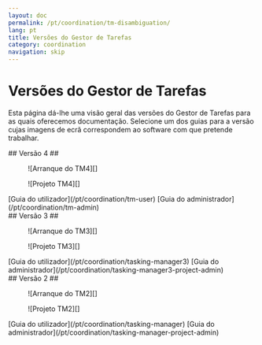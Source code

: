 ```yaml
---
layout: doc
permalink: /pt/coordination/tm-disambiguation/
lang: pt
title: Versões do Gestor de Tarefas
category: coordination
navigation: skip
---
```


Versões do Gestor de Tarefas
============

Esta página dá-lhe uma visão geral das versões do Gestor de Tarefas para as quais oferecemos documentação. Selecione um dos guias para a versão cujas imagens de ecrã correspondem ao software com que pretende trabalhar.

<div class='disambiguation-version' markdown="1">
## Versão 4 ##

<figure markdown="1">
![Arranque do TM4][]
</figure>
<figure markdown="1">
![Projeto TM4][]
</figure>

<div class='disambiguation-link' markdown="1">
[Guia do utilizador](/pt/coordination/tm-user) [Guia do administrador](/pt/coordination/tm-admin)
</div>
</div>

<div class='disambiguation-version' markdown="1">
## Versão 3 ##

<figure markdown="1">
![Arranque do TM3][]
</figure>
<figure markdown="1">
![Projeto TM3][]
</figure>

<div class='disambiguation-link' markdown="1">
[Guia do utilizador](/pt/coordination/tasking-manager3) [Guia do administrador](/pt/coordination/tasking-manager3-project-admin)
</div>
</div>


<div class='disambiguation-version' markdown="1">
## Versão 2 ##

<figure markdown="1">
![Arranque do TM2][]
</figure>
<figure markdown="1">
![Projeto TM2][]
</figure>

<div class='disambiguation-link' markdown="1">
[Guia do utilizador](/pt/coordination/tasking-manager) [Guia do administrador](/pt/coordination/tasking-manager-project-admin)
</div>
</div>


[TM2-start]: /images/coordination/tasking_manager_image01.png
[TM2-project]: /images/coordination/tasking_manager_image04.png
[TM3-start]: /images/coordination/tm3-start.png
[TM3-project]: /images/coordination/tm3-project.png
[TM4-start]: /images/coordination/tm4-start.png
[TM4-project]: /images/coordination/tm4-project.png
